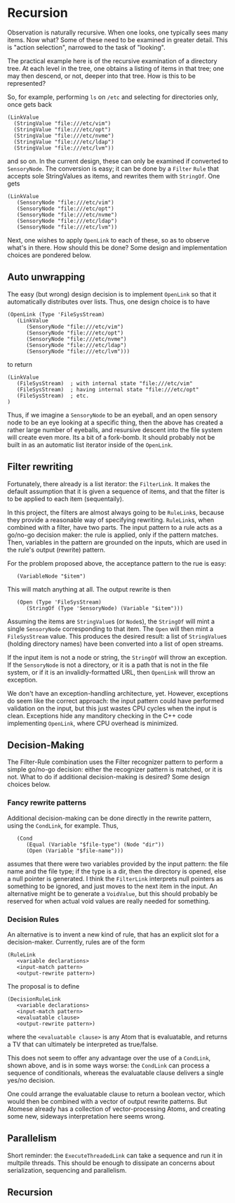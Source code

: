 Recursion
=========
Observation is naturally recursive. When one looks, one typically sees
many items. Now what? Some of these need to be examined in greater
detail. This is "action selection", narrowed to the task of "looking".

The practical example here is of the recursive examination of a
directory tree. At each level in the tree, one obtains a listing of
items in that tree; one may then descend, or not, deeper into that tree.
How is this to be represented?

So, for example, performing `ls` on `/etc` and selecting for directories
only, once gets back
```
(LinkValue
  (StringValue "file:///etc/vim")
  (StringValue "file:///etc/opt")
  (StringValue "file:///etc/nvme")
  (StringValue "file:///etc/ldap")
  (StringValue "file:///etc/lvm"))
```
and so on.  In the current design, these can only be examined if
converted to `SensoryNode`. The conversion is easy; it can be done
by a `Filter` `Rule` that accepts sole StringValues as items, and rewrites
them with `StringOf`. One gets
```
(LinkValue
   (SensoryNode "file:///etc/vim")
   (SensoryNode "file:///etc/opt")
   (SensoryNode "file:///etc/nvme")
   (SensoryNode "file:///etc/ldap")
   (SensoryNode "file:///etc/lvm"))
```
Next, one wishes to apply `OpenLink` to each of these, so as to observe
what's in there. How should this be done? Some design and implementation
choices are pondered below.

Auto unwrapping
---------------
The easy (but wrong) design decision is to implement `OpenLink` so
that it automatically distributes over lists.  Thus, one design choice
is to have
```
(OpenLink (Type 'FileSysStream)
   (LinkValue
      (SensoryNode "file:///etc/vim")
      (SensoryNode "file:///etc/opt")
      (SensoryNode "file:///etc/nvme")
      (SensoryNode "file:///etc/ldap")
      (SensoryNode "file:///etc/lvm")))
```
to return
```
(LinkValue
   (FileSysStream)  ; with internal state "file:///etc/vim"
   (FileSysStream)  ; having internal state "file:///etc/opt"
   (FileSysStream)  ; etc.
)
```
Thus, if we imagine a `SensoryNode` to be an eyeball, and an open
sensory node to be an eye looking at a specific thing, then the above
has created a rather large number of eyeballs, and resursive descent
into the file system will create even more.  Its a bit of a fork-bomb.
It should probably not be built in as an automatic list iterator inside
of the `OpenLink`.

Filter rewriting
----------------
Fortunately, there already is a list iterator: the `FilterLink`.
It makes the default assumption that it is given a sequence of items,
and that the filter is to be applied to each item (sequentaily).

In this project, the filters are almost always going to be `RuleLink`s,
because they provide a reasonable way of specifying rewriting.
`RuleLink`s, when combined with a filter, have two parts. The input
pattern to a rule acts as a go/no-go decision maker: the rule is
applied, only if the pattern matches. Then, variables in the pattern
are grounded on the inputs, which are used in the rule's output
(rewrite) pattern.

For the problem proposed above, the acceptance pattern to the rue is
easy:
```
   (VariableNode "$item")
```
This will match anything at all.  The output rewrite is then
```
   (Open (Type 'FileSysStream)
      (StringOf (Type 'SensoryNode) (Variable "$item")))
```
Assuming the items are `StringValue`s (or `Node`s), the `StringOf`
will mint a single `SensoryNode` corresponding to that item. The
`Open` will then mint a `FileSysStream` value.  This produces the
desired result: a list of `StringValue`s (holding directory names)
have been converted into a list of open streams.

If the input item is not a node or string, the `StringOf` will throw an
exception. If the `SensoryNode` is not a directory, or it is a path
that is not in the file system, or if it is an invalidly-formatted URL,
then `OpenLink` will throw an exception.

We don't have an exception-handling architecture, yet. However,
exceptions do seem like the correct approach: the input pattern could
have performed validation on the input, but this just wastes CPU cycles
when the input is clean. Exceptions hide any manditory checking in
the C++ code implementing `OpenLink`, where CPU overhead is minimized.


Decision-Making
---------------
The Filter-Rule combination uses the Filter recognizer pattern to
perform a simple go/no-go decision: either the recognizer pattern is
matched, or it is not. What to do if additional decision-making is
desired? Some design choices below.

### Fancy rewrite patterns
Additional decision-making can be done directly in the rewrite pattern,
using the `CondLink`, for example. Thus,
```
   (Cond
      (Equal (Variable "$file-type") (Node "dir"))
      (Open (Variable "$file-name")))
```
assumes that there were two variables provided by the input pattern:
the file name and the file type; if the type is a dir, then the
directory is opened, else a null pointer is generated. I think the
`FilterLink` interprets null pointers as something to be ignored, and
just moves to the next item in the input. An alternative might be to
generate a `VoidValue`, but this should probably be reserved for when
actual void values are really needed for something.

### Decision Rules
An alternative is to invent a new kind of rule, that has an explicit
slot for a decision-maker. Currently, rules are of the form
```
(RuleLink
   <variable declarations>
   <input-match pattern>
   <output-rewrite pattern>)
```
The proposal is to define
```
(DecisionRuleLink
   <variable declarations>
   <input-match pattern>
   <evaluatable clause>
   <output-rewrite pattern>)
```
where the `<evaluatable clause>` is any Atom that is evaluatable, and
returns a TV that can ultimately be interpreted as true/false.

This does not seem to offer any advantage over the use of a `CondLink`,
shown above, and is in some ways worse: the `CondLink` can process a
sequence of conditionals, whereas the evaluatable clause delivers a
single yes/no decision.

One could arrange the evaluatable clause to return a boolean vector,
which would then be combined with a vector of output rewrite patterns.
But Atomese already has a collection of vector-processing Atoms, and
creating some new, sideways interpretation here seems wrong.

Parallelism
-----------
Short reminder: the `ExecuteThreadedLink` can take a sequence and run it
in multpile threads. This should be enough to dissipate an concerns
about serialization, sequencing and parallelism.

Recursion
---------
